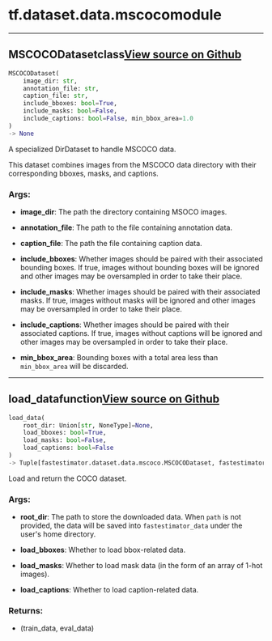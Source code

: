 # tf.dataset.data.mscoco<span class="tag">module</span>

---

## MSCOCODataset<span class="tag">class</span><a class="sourcelink" href=https://github.com/fastestimator/fastestimator/blob/r1.2/fastestimator/dataset/data/mscoco.py/#L34-L157>View source on Github</a>
```python
MSCOCODataset(
	image_dir: str,
	annotation_file: str,
	caption_file: str,
	include_bboxes: bool=True,
	include_masks: bool=False,
	include_captions: bool=False, min_bbox_area=1.0
)
-> None
```
A specialized DirDataset to handle MSCOCO data.

This dataset combines images from the MSCOCO data directory with their corresponding bboxes, masks, and captions.


<h3>Args:</h3>


* **image_dir**: The path the directory containing MSOCO images.

* **annotation_file**: The path to the file containing annotation data.

* **caption_file**: The path the file containing caption data.

* **include_bboxes**: Whether images should be paired with their associated bounding boxes. If true, images without bounding boxes will be ignored and other images may be oversampled in order to take their place.

* **include_masks**: Whether images should be paired with their associated masks. If true, images without masks will be ignored and other images may be oversampled in order to take their place.

* **include_captions**: Whether images should be paired with their associated captions. If true, images without captions will be ignored and other images may be oversampled in order to take their place.

* **min_bbox_area**: Bounding boxes with a total area less than `min_bbox_area` will be discarded.

---

## load_data<span class="tag">function</span><a class="sourcelink" href=https://github.com/fastestimator/fastestimator/blob/r1.2/fastestimator/dataset/data/mscoco.py/#L160-L220>View source on Github</a>
```python
load_data(
	root_dir: Union[str, NoneType]=None,
	load_bboxes: bool=True,
	load_masks: bool=False,
	load_captions: bool=False
)
-> Tuple[fastestimator.dataset.data.mscoco.MSCOCODataset, fastestimator.dataset.data.mscoco.MSCOCODataset]
```
Load and return the COCO dataset.


<h3>Args:</h3>


* **root_dir**: The path to store the downloaded data. When `path` is not provided, the data will be saved into `fastestimator_data` under the user's home directory.

* **load_bboxes**: Whether to load bbox-related data.

* **load_masks**: Whether to load mask data (in the form of an array of 1-hot images).

* **load_captions**: Whether to load caption-related data. 

<h3>Returns:</h3>

<ul class="return-block"><li>    (train_data, eval_data)</li></ul>

